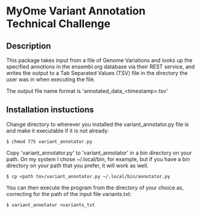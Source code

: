 # MyOme Variant Annotation Technical Challenge

## Description
This package takes input from a file of Genome Variations and looks up the specified annotions in the ensembl.org database via their REST service, and writes the output to a Tab Separated Values (TSV) file in the directory the user was in when executing the file. 

The output file name format is 'annotated_data_\<timestamp\>.tsv'

## Installation instuctions

Change directory to wherever you installed the variant_annotator.py file is and make it executable if it is not already:
```
$ chmod 775 variant_annotator.py
```
Copy 'variant_annotator.py' to 'variant_annotator' in a bin directory on your path. On my system I chose ~/.local/bin, for example, but if you have a bin directory on your path that you prefer, it will work as well.
```
$ cp <path to>/variant_annotator.py ~/.local/bin/annotator.py
```

You can then execute the program from the directory of your choice as, correcting for the path of the input file variants.txt:
```
$ variant_annotator <variants_txt
```


